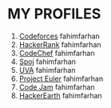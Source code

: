 # MY PROFILES
1. [Codeforces](http://codeforces.com/profile/fahimfarhan) fahimfarhan  
2. [HackerRank](https://www.hackerrank.com/fahimfarhan) fahimfarhan
3. [CodeChef](https://www.codechef.com/users/fahimfarhan) fahimfarhan
4. [Spoj](https://www.spoj.com/users/fahimfarhan/) fahimfarhan
5. [UVA](https://uva.onlinejudge.org/) fahimfarhan
6. [Project Euler](https://projecteuler.net) fahimfarhan
7. [Code Jam](https://codingcompetitions.withgoogle.com/profile) fahimfarhan
8. [HackerEarth](https://www.hackerearth.com/@fahimfarhan) fahimfarhan